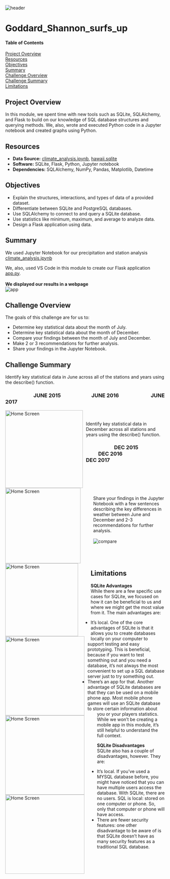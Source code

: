 ![header](/pics/header.png)
# Goddard_Shannon_surfs_up

#### Table of Contents

[Project Overview](#project-overview)  
[Resources](#resources)  
[Objectives](#objectives)  
[Summary](#summary)  
[Challenge Overview](#challenge-overview)  
[Challenge Summary](#challenge-summary)  
[Limitations](#limitations)

## Project Overview
In this module, we spent time with new tools such as SQLite, SQLAlchemy, and Flask to build on our knowledge of SQL database structures and querying methods. We, also, wrote and executed Python code in a Jupyter notebook and created graphs using Python.


## Resources
- **Data Source:** [climate_analysis.ipynb](/climate_analysis.ipynb), [hawaii.sqlite](/hawaii.sqlite)
- **Software:** SQLite, Flask, Python, Jupyter notebook  
- **Dependencies:** SQLAlchemy, NumPy, Pandas, Matplotlib, Datetime
## Objectives
- Explain the structures, interactions, and types of data of a provided dataset.
- Differentiate between SQLite and PostgreSQL databases.
- Use SQLAlchemy to connect to and query a SQLite database.
- Use statistics like minimum, maximum, and average to analyze data.
- Design a Flask application using data.

## Summary
We used Jupyter Notebook for our precipitation and station analysis [climate_analysis.ipynb](/climate_analysis.ipynb)  

We, also, used VS Code in this module to create our Flask application [app.py](/app.py).  
<br/>
**We displayed our results in a webpage**  
![app](/pics/app.png)

## Challenge Overview
The goals of this challenge are for us to:
- Determine key statistical data about the month of July.
- Determine key statistical data about the month of December.
- Compare your findings between the month of July and December.
- Make 2 or 3 recommendations for further analysis.
- Share your findings in the Jupyter Notebook.  



## Challenge Summary
Identify key statistical data in June across all of the stations and years using the describe() function.
### &nbsp; &nbsp; &nbsp; &nbsp; &nbsp; &nbsp; &nbsp;&nbsp; &nbsp; &nbsp; &nbsp; &nbsp; JUNE 2015 &nbsp; &nbsp; &nbsp; &nbsp; &nbsp;&nbsp; &nbsp; &nbsp; &nbsp; &nbsp;&nbsp; &nbsp; &nbsp; JUNE 2016 &nbsp; &nbsp; &nbsp; &nbsp; &nbsp;&nbsp; &nbsp; &nbsp; &nbsp; &nbsp;&nbsp;&nbsp; &nbsp; &nbsp; JUNE 2017
<img src="/pics/June2015.png"
     alt="Home Screen"
     style="float: left; margin-right: 10px;"
     width="245"/> <img src="/pics/June2016.png"
     alt="Home Screen"
     style="float: left; margin-right: 40px;"
     width="238"/><img src="/pics/June2017.png"
     alt="Home Screen"
     style="float: left; margin-right: 40px;"
     width="230"/>    
<br/>
Identify key statistical data in December across all stations and years using the describe() function.  
### &nbsp; &nbsp; &nbsp; &nbsp; &nbsp; &nbsp; &nbsp;&nbsp; &nbsp; &nbsp; &nbsp; &nbsp; DEC 2015 &nbsp; &nbsp; &nbsp; &nbsp; &nbsp;&nbsp; &nbsp; &nbsp; &nbsp; &nbsp;&nbsp; &nbsp; &nbsp; &nbsp; &nbsp; &nbsp; DEC 2016 &nbsp; &nbsp; &nbsp; &nbsp; &nbsp;&nbsp; &nbsp; &nbsp; &nbsp; &nbsp;&nbsp;&nbsp; &nbsp; &nbsp; DEC 2017
<img src="/pics/Dec2015.png"
     alt="Home Screen"
     style="float: left; margin-right: 10px;"
     width="250"/> <img src="/pics/Dec2016.png"
     alt="Home Screen"
     style="float: left; margin-right: 40px;"
     width="250"/><img src="/pics/Dec2017.png"
     alt="Home Screen"
     style="float: left; margin-right: 40px;"
     width="250"/>    
<br/>
<br/>
<br/>
<br/>
Share your findings in the Jupyter Notebook with a few sentences describing the key differences in weather between June and December and 2-3 recommendations for further analysis.  
<br/>
![compare](/pics/compare_pic.png)
<br/>
<br/>
<br/>
<br/>
## Limitations
**SQLite Advantages**  
While there are a few specific use cases for SQLite, we focused on how it can be beneficial to us and where we might get the most value from it. The main advantages are:
- It’s local. One of the core advantages of SQLite is that it allows you to create databases locally on your computer to support testing and easy prototyping. This is beneficial, because if you want to test something out and you need a database, it’s not always the most convenient to set up a SQL database server just to try something out.
- There’s an app for that. Another advantage of SQLite databases are that they can be used on a mobile phone app. Most mobile phone games will use an SQLite database to store certain information about you or your players statistics. While we won’t be creating a mobile app in this module, it’s still helpful to understand the full context.  

**SQLite Disadvantages**  
SQLite also has a couple of disadvantages, however. They are:
- It’s local. If you’ve used a MYSQL database before, you might have noticed that you can have multiple users access the database. With SQLite, there are no users. SQL is local: stored on one computer or phone. So, only that computer or phone will have access.
- There are fewer security features: one other disadvantage to be aware of is that SQLite doesn’t have as many security features as a traditional SQL database.
 

